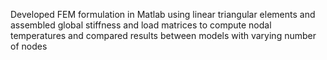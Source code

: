  Developed FEM formulation in Matlab using linear triangular elements and assembled global stiffness and load matrices to compute nodal temperatures and compared results between models with varying number of nodes
